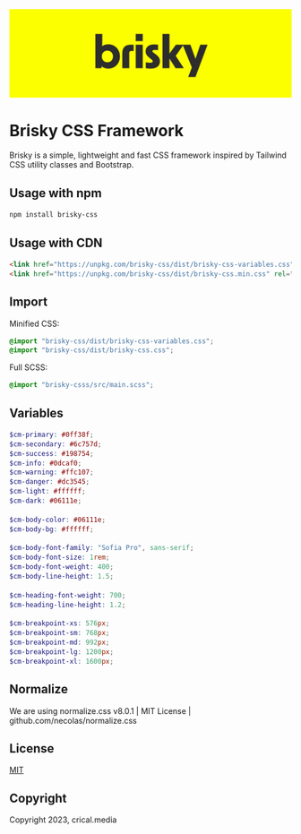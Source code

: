 <img alt="Brisky CSS Logo" src="https://raw.githubusercontent.com/crical-media/brisky-css/main/brisky-logo.jpg">

# Brisky CSS Framework

Brisky is a simple, lightweight and fast CSS framework inspired by Tailwind CSS utility classes and Bootstrap.

## Usage with npm

```sh
npm install brisky-css
```

## Usage with CDN

```html
<link href="https://unpkg.com/brisky-css/dist/brisky-css-variables.css"	rel="stylesheet"/>
<link href="https://unpkg.com/brisky-css/dist/brisky-css.min.css" rel="stylesheet"/>
```

## Import

Minified CSS:

```css
@import "brisky-css/dist/brisky-css-variables.css";
@import "brisky-css/dist/brisky-css.css";
```

Full SCSS:

```css
@import "brisky-csss/src/main.scss";
```

## Variables

```scss
$cm-primary: #0ff38f;
$cm-secondary: #6c757d;
$cm-success: #198754;
$cm-info: #0dcaf0;
$cm-warning: #ffc107;
$cm-danger: #dc3545;
$cm-light: #ffffff;
$cm-dark: #06111e;

$cm-body-color: #06111e;
$cm-body-bg: #ffffff;

$cm-body-font-family: "Sofia Pro", sans-serif;
$cm-body-font-size: 1rem;
$cm-body-font-weight: 400;
$cm-body-line-height: 1.5;

$cm-heading-font-weight: 700;
$cm-heading-line-height: 1.2;

$cm-breakpoint-xs: 576px;
$cm-breakpoint-sm: 768px;
$cm-breakpoint-md: 992px;
$cm-breakpoint-lg: 1200px;
$cm-breakpoint-xl: 1600px;
```

## Normalize

We are using normalize.css v8.0.1 | MIT License | github.com/necolas/normalize.css

## License

[MIT](https://github.com/halfmoonui/halfmoon/blob/master/README.md)

## Copyright

Copyright 2023, crical.media
